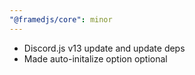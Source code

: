 ```yaml
---
"@framedjs/core": minor
---
```


-   Discord.js v13 update and update deps
-   Made auto-initalize option optional
